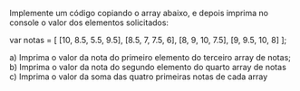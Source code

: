 Implemente um código copiando o array abaixo, e depois imprima no console o valor dos elementos solicitados:

var notas = [
    [10, 8.5, 5.5, 9.5],
    [8.5, 7, 7.5, 6],
    [8, 9, 10, 7.5],
    [9, 9.5, 10, 8]
];

a) Imprima o valor da nota do primeiro elemento do terceiro array de notas;
b) Imprima o valor da nota do segundo elemento do quarto array de notas
c) Imprima o valor da soma das quatro primeiras notas de cada array

